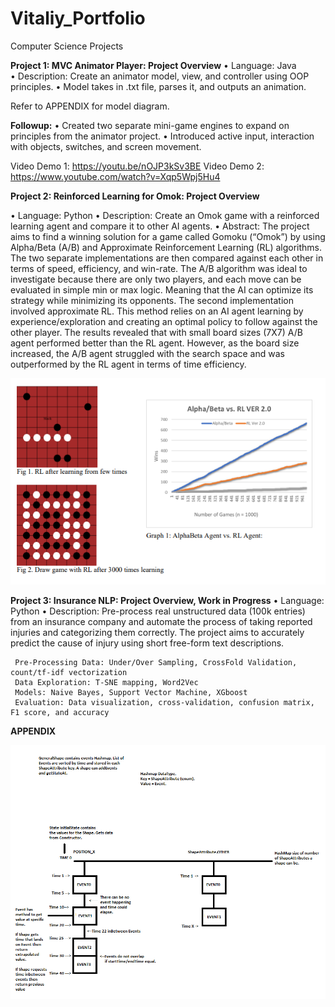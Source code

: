 # Vitaliy_Portfolio
Computer Science Projects




**Project 1: MVC Animator Player: Project Overview**
•	Language: Java <br/>
•	Description: Create an animator model, view, and controller using OOP principles.
•	Model takes in .txt file, parses it, and outputs an animation.
   
Refer to APPENDIX for model diagram. 

**Followup:**
•	Created two separate mini-game engines to expand on principles from the animator project.
•	Introduced active input, interaction with objects, switches, and screen movement.

  Video Demo 1: https://youtu.be/nOJP3kSv3BE
  Video Demo 2: https://www.youtube.com/watch?v=Xqp5Wpj5Hu4


**Project 2: Reinforced Learning for Omok: Project Overview**

•	Language: Python
•	Description: Create an Omok game with a reinforced learning agent and compare it to other AI agents. 
•	Abstract: The project aims to find a winning solution for a game called Gomoku (“Omok”) by using Alpha/Beta (A/B) and Approximate Reinforcement Learning (RL) algorithms. The two separate implementations are then compared against each other in terms of speed, efficiency, and win-rate. The A/B algorithm was ideal to investigate because there are only two players, and each move can be evaluated in simple min or max logic. Meaning that the AI can optimize its strategy while minimizing its opponents. The second implementation involved approximate RL. This method relies on an AI agent learning by experience/exploration and creating an optimal policy to follow against the other player. The results revealed that with small board sizes (7X7) A/B agent performed better than the RL agent. However, as the board size increased, the A/B agent struggled with the search space and was outperformed by the RL agent in terms of time efficiency. 

![](AI_project.png)


**Project 3: Insurance NLP: Project Overview, Work in Progress**
• Language: Python
• Description: Pre-process real unstructured data (100k entries) from an insurance company and automate the process of taking reported injuries and categorizing them     correctly. The project aims to accurately predict the cause of injury using short free-form text descriptions.

     Pre-Processing Data: Under/Over Sampling, CrossFold Validation, count/tf-idf vectorization
     Data Exploration: T-SNE mapping, Word2Vec
     Models: Naive Bayes, Support Vector Machine, XGboost
     Evaluation: Data visualization, cross-validation, confusion matrix, F1 score, and accuracy













**APPENDIX**

![](Figure1-DataStructure.png)




